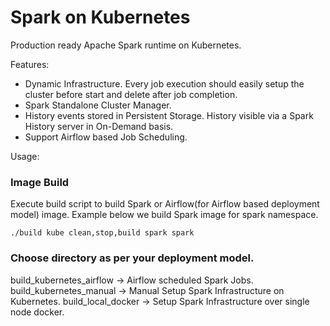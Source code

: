 # Spark on Kubernetes

Production ready Apache Spark runtime on Kubernetes.


Features:
* Dynamic Infrastructure. Every job execution should easily setup the cluster before start and delete after job completion.
* Spark Standalone Cluster Manager.
* History events stored in Persistent Storage. History visible via a Spark History server in On-Demand basis.
* Support Airflow based Job Scheduling.


Usage:

### Image Build

Execute build script to build Spark or Airflow(for Airflow based deployment model) image. Example below we build Spark image for spark namespace.

```
./build kube clean,stop,build spark spark
```

### Choose directory as per your deployment model.

build_kubernetes_airflow -> Airflow scheduled Spark Jobs.
build_kubernetes_manual -> Manual Setup Spark Infrastructure on Kubernetes. 
build_local_docker -> Setup Spark Infrastructure over single node docker.




